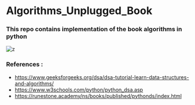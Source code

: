# Algorithms_Unplugged_Book
### This repo contains implementation of the book algorithms in python

![z](https://github.com/user-attachments/assets/998df3f5-d737-4994-8006-7ab92305877f)

### References : 
- https://www.geeksforgeeks.org/dsa/dsa-tutorial-learn-data-structures-and-algorithms/
- https://www.w3schools.com/python/python_dsa.asp
- https://runestone.academy/ns/books/published/pythonds/index.html
